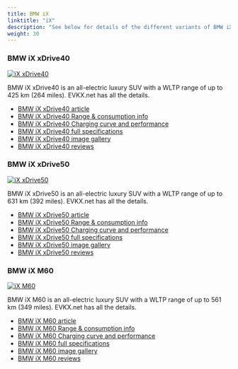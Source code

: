 ```yaml
---
title: BMW iX
linktitle: "iX"
description: "See below for details of the different variants of BMW iX"
weight: 30
---
```

### BMW iX xDrive40

<a href="/models/bmw/ix/ix_xdrive40/"><img src="https://media.evkx.net/multimedia/models/bmw/ix/ix_xdrive40/main_1_st.jpg" class="img-fluid" alt="iX xDrive40" ></a>

BMW iX xDrive40 is an all-electric luxury SUV with a WLTP range of up to 425 km (264 miles). EVKX.net has all the details. 

- [BMW iX xDrive40 article](/models/bmw/ix/ix_xdrive40/)
- [BMW iX xDrive40 Range & consumption info](/models/bmw/ix/ix_xdrive40/rangeandconsumption)
- [BMW iX xDrive40 Charging curve and performance](/models/bmw/ix/ix_xdrive40/chargingcurve)
- [BMW iX xDrive40 full specifications](/models/bmw/ix/ix_xdrive40/specifications)
- [BMW iX xDrive40 image gallery](/models/bmw/ix/ix_xdrive40/gallery)
- [BMW iX xDrive40 reviews](/models/bmw/ix/ix_xdrive40/reviews)

### BMW iX xDrive50

<a href="/models/bmw/ix/ix_xdrive50/"><img src="https://media.evkx.net/multimedia/models/bmw/ix/ix_xdrive50/main_1_st.jpg" class="img-fluid" alt="iX xDrive50" ></a>

BMW iX xDrive50 is an all-electric luxury SUV with a WLTP range of up to 631 km (392 miles). EVKX.net has all the details. 

- [BMW iX xDrive50 article](/models/bmw/ix/ix_xdrive50/)
- [BMW iX xDrive50 Range & consumption info](/models/bmw/ix/ix_xdrive50/rangeandconsumption)
- [BMW iX xDrive50 Charging curve and performance](/models/bmw/ix/ix_xdrive50/chargingcurve)
- [BMW iX xDrive50 full specifications](/models/bmw/ix/ix_xdrive50/specifications)
- [BMW iX xDrive50 image gallery](/models/bmw/ix/ix_xdrive50/gallery)
- [BMW iX xDrive50 reviews](/models/bmw/ix/ix_xdrive50/reviews)

### BMW iX M60

<a href="/models/bmw/ix/ix_m60/"><img src="https://media.evkx.net/multimedia/models/bmw/ix/ix_m60/main_1_st.jpg" class="img-fluid" alt="iX M60" ></a>

BMW iX M60 is an all-electric luxury SUV with a WLTP range of up to 561 km (349 miles). EVKX.net has all the details. 

- [BMW iX M60 article](/models/bmw/ix/ix_m60/)
- [BMW iX M60 Range & consumption info](/models/bmw/ix/ix_m60/rangeandconsumption)
- [BMW iX M60 Charging curve and performance](/models/bmw/ix/ix_m60/chargingcurve)
- [BMW iX M60 full specifications](/models/bmw/ix/ix_m60/specifications)
- [BMW iX M60 image gallery](/models/bmw/ix/ix_m60/gallery)
- [BMW iX M60 reviews](/models/bmw/ix/ix_m60/reviews)

